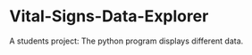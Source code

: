 Vital-Signs-Data-Explorer
=========================

A students project: The python program displays different data.